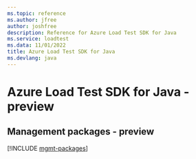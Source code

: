 ```yaml
---
ms.topic: reference
ms.author: jfree
author: joshfree
description: Reference for Azure Load Test SDK for Java
ms.service: loadtest
ms.data: 11/01/2022
title: Azure Load Test SDK for Java
ms.devlang: java
---
```

# Azure Load Test SDK for Java - preview

## Management packages - preview
[!INCLUDE [mgmt-packages](load-test-mgmt-index.md)]